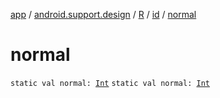 [app](../../../index.md) / [android.support.design](../../index.md) / [R](../index.md) / [id](index.md) / [normal](./normal.md)

# normal

`static val normal: `[`Int`](https://kotlinlang.org/api/latest/jvm/stdlib/kotlin/-int/index.html)
`static val normal: `[`Int`](https://kotlinlang.org/api/latest/jvm/stdlib/kotlin/-int/index.html)
